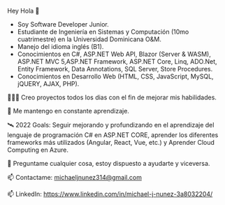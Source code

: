 Hey Hola 👋

- Soy Software Developer Junior.
- Estudiante de Ingeniería en Sistemas y Computación (10mo cuatrimestre) en la Universidad Dominicana O&M.
- Manejo del idioma inglés (B1).
- Conocimientos en C#, ASP.NET Web API, Blazor (Server & WASM), ASP.NET MVC 5,ASP.NET Framework, ASP.NET Core, Linq, ADO.Net, Entity Framework, Data Annotations, SQL Server, Store Procedures.
- Conocimientos en Desarrollo Web (HTML, CSS, JavaScript, MySQL, jQUERY, AJAX, PHP).

👨🏽‍💻 Creo proyectos todos los dias con el fin de mejorar mis habilidades.

💬 Me mantengo en constante aprendizaje.

🛰 2022 Goals: Seguir mejorando y profundizando en el aprendizaje del lenguaje de programación C# en ASP.NET CORE, aprender los diferentes frameworks más utilizados (Angular, React, Vue, etc.) y Aprender Cloud Computing en Azure.

💬 Preguntame cualquier cosa, estoy dispuesto a ayudarte y viceversa.

📫 Contactame: michaeljnunez314@gmail.com

📫 LinkedIn: https://www.linkedin.com/in/michael-j-nunez-3a8032204/
